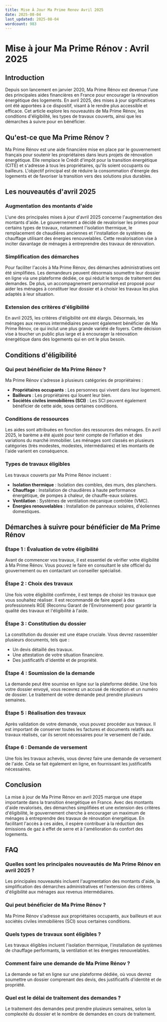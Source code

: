 ```yaml
---
title: Mise À Jour Ma Prime Renov Avril 2025
date: 2025-08-04
last_updated: 2025-08-04
wordcount: 983
---
```


# Mise à jour Ma Prime Rénov : Avril 2025

## Introduction

Depuis son lancement en janvier 2020, Ma Prime Rénov est devenue l'une des principales aides financières en France pour encourager la rénovation énergétique des logements. En avril 2025, des mises à jour significatives ont été apportées à ce dispositif, visant à le rendre plus accessible et efficace. Cet article explore les nouveautés de Ma Prime Rénov, les conditions d'éligibilité, les types de travaux couverts, ainsi que les démarches à suivre pour en bénéficier.

## Qu'est-ce que Ma Prime Rénov ?

Ma Prime Rénov est une aide financière mise en place par le gouvernement français pour soutenir les propriétaires dans leurs projets de rénovation énergétique. Elle remplace le Crédit d'impôt pour la transition énergétique (CITE) et s'adresse à tous les propriétaires, qu'ils soient occupants ou bailleurs. L'objectif principal est de réduire la consommation d'énergie des logements et de favoriser la transition vers des solutions plus durables.

## Les nouveautés d'avril 2025

### Augmentation des montants d'aide

L'une des principales mises à jour d'avril 2025 concerne l'augmentation des montants d'aide. Le gouvernement a décidé de revaloriser les primes pour certains types de travaux, notamment l'isolation thermique, le remplacement de chaudières anciennes et l'installation de systèmes de chauffage utilisant des énergies renouvelables. Cette revalorisation vise à inciter davantage de ménages à entreprendre des travaux de rénovation.

### Simplification des démarches

Pour faciliter l'accès à Ma Prime Rénov, des démarches administratives ont été simplifiées. Les demandeurs peuvent désormais soumettre leur dossier en ligne via une plateforme dédiée, ce qui réduit le temps de traitement des demandes. De plus, un accompagnement personnalisé est proposé pour aider les ménages à constituer leur dossier et à choisir les travaux les plus adaptés à leur situation.

### Extension des critères d'éligibilité

En avril 2025, les critères d'éligibilité ont été élargis. Désormais, les ménages aux revenus intermédiaires peuvent également bénéficier de Ma Prime Rénov, ce qui inclut une plus grande variété de foyers. Cette décision vise à toucher un public plus large et à encourager la rénovation énergétique dans des logements qui en ont le plus besoin.

## Conditions d'éligibilité

### Qui peut bénéficier de Ma Prime Rénov ?

Ma Prime Rénov s'adresse à plusieurs catégories de propriétaires :

- **Propriétaires occupants** : Les personnes qui vivent dans leur logement.
- **Bailleurs** : Les propriétaires qui louent leur bien.
- **Sociétés civiles immobilières (SCI)** : Les SCI peuvent également bénéficier de cette aide, sous certaines conditions.

### Conditions de ressources

Les aides sont attribuées en fonction des ressources des ménages. En avril 2025, le barème a été ajusté pour tenir compte de l'inflation et des variations du marché immobilier. Les ménages sont classés en plusieurs catégories (très modestes, modestes, intermédiaires) et les montants de l'aide varient en conséquence.

### Types de travaux éligibles

Les travaux couverts par Ma Prime Rénov incluent :

- **Isolation thermique** : Isolation des combles, des murs, des planchers.
- **Chauffage** : Installation de chaudières à haute performance énergétique, de pompes à chaleur, de chauffe-eaux solaires.
- **Ventilation** : Systèmes de ventilation mécanique contrôlée (VMC).
- **Énergies renouvelables** : Installation de panneaux solaires, d'éoliennes domestiques.

## Démarches à suivre pour bénéficier de Ma Prime Rénov

### Étape 1 : Évaluation de votre éligibilité

Avant de commencer vos travaux, il est essentiel de vérifier votre éligibilité à Ma Prime Rénov. Vous pouvez le faire en consultant le site officiel du gouvernement ou en contactant un conseiller spécialisé.

### Étape 2 : Choix des travaux

Une fois votre éligibilité confirmée, il est temps de choisir les travaux que vous souhaitez réaliser. Il est recommandé de faire appel à des professionnels RGE (Reconnu Garant de l’Environnement) pour garantir la qualité des travaux et l'éligibilité à l'aide.

### Étape 3 : Constitution du dossier

La constitution du dossier est une étape cruciale. Vous devrez rassembler plusieurs documents, tels que :

- Un devis détaillé des travaux.
- Une attestation de votre situation financière.
- Des justificatifs d'identité et de propriété.

### Étape 4 : Soumission de la demande

La demande peut être soumise en ligne sur la plateforme dédiée. Une fois votre dossier envoyé, vous recevrez un accusé de réception et un numéro de dossier. Le traitement de votre demande peut prendre plusieurs semaines.

### Étape 5 : Réalisation des travaux

Après validation de votre demande, vous pouvez procéder aux travaux. Il est important de conserver toutes les factures et documents relatifs aux travaux réalisés, car ils seront nécessaires pour le versement de l'aide.

### Étape 6 : Demande de versement

Une fois les travaux achevés, vous devrez faire une demande de versement de l'aide. Cela se fait également en ligne, en fournissant les justificatifs nécessaires.

## Conclusion

La mise à jour de Ma Prime Rénov en avril 2025 marque une étape importante dans la transition énergétique en France. Avec des montants d'aide revalorisés, des démarches simplifiées et une extension des critères d'éligibilité, le gouvernement cherche à encourager un maximum de ménages à entreprendre des travaux de rénovation énergétique. En facilitant l'accès à ces aides, il espère contribuer à la réduction des émissions de gaz à effet de serre et à l'amélioration du confort des logements.

## FAQ

### Quelles sont les principales nouveautés de Ma Prime Rénov en avril 2025 ?

Les principales nouveautés incluent l'augmentation des montants d'aide, la simplification des démarches administratives et l'extension des critères d'éligibilité aux ménages aux revenus intermédiaires.

### Qui peut bénéficier de Ma Prime Rénov ?

Ma Prime Rénov s'adresse aux propriétaires occupants, aux bailleurs et aux sociétés civiles immobilières (SCI) sous certaines conditions.

### Quels types de travaux sont éligibles ?

Les travaux éligibles incluent l'isolation thermique, l'installation de systèmes de chauffage performants, la ventilation et les énergies renouvelables.

### Comment faire une demande de Ma Prime Rénov ?

La demande se fait en ligne sur une plateforme dédiée, où vous devrez soumettre un dossier comprenant des devis, des justificatifs d'identité et de propriété.

### Quel est le délai de traitement des demandes ?

Le traitement des demandes peut prendre plusieurs semaines, selon la complexité du dossier et le nombre de demandes en cours de traitement.